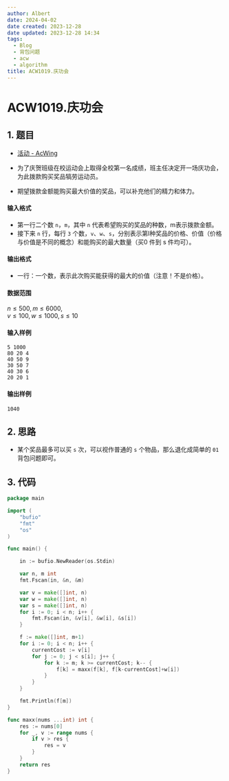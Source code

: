 ```yaml
---
author: Albert
date: 2024-04-02
date created: 2023-12-28
date updated: 2023-12-28 14:34
tags:
  - Blog
  - 背包问题
  - acw
  - algorithm
title: ACW1019.庆功会
---
```


# ACW1019.庆功会

## 1. 题目

- [活动 - AcWing](https://www.acwing.com/problem/content/1021/)

- 为了庆贺班级在校运动会上取得全校第一名成绩，班主任决定开一场庆功会，为此拨款购买奖品犒劳运动员。
- 期望拨款金额能购买最大价值的奖品，可以补充他们的精力和体力。

#### 输入格式

- 第一行二个数 `n`，`m`，其中 `n` 代表希望购买的奖品的种数，m表示拨款金额。
- 接下来  `n` 行，每行 `3` 个数，`v`、`w`、`s`，分别表示第I种奖品的价格、价值（价格与价值是不同的概念）和能购买的最大数量（买0 件到 s 件均可）。

#### 输出格式

- 一行：一个数，表示此次购买能获得的最大的价值（注意！不是价格）。

#### 数据范围

$n \le 500, m \le 6000$,  
$v \le 100, w \le 1000, s \le 10$

#### 输入样例

```
5 1000
80 20 4
40 50 9
30 50 7
40 30 6
20 20 1
```

#### 输出样例

```
1040
```

## 2. 思路

- 某个奖品最多可以买 `s` 次，可以视作普通的 `s` 个物品，那么退化成简单的 `01` 背包问题即可。

## 3. 代码

```go
package main

import (
	"bufio"
	"fmt"
	"os"
)

func main() {

	in := bufio.NewReader(os.Stdin)

	var n, m int
	fmt.Fscan(in, &n, &m)

	var v = make([]int, n)
	var w = make([]int, n)
	var s = make([]int, n)
	for i := 0; i < n; i++ {
		fmt.Fscan(in, &v[i], &w[i], &s[i])
	}

	f := make([]int, m+1)
	for i := 0; i < n; i++ {
		currentCost := v[i]
		for j := 0; j < s[i]; j++ {
			for k := m; k >= currentCost; k-- {
				f[k] = maxx(f[k], f[k-currentCost]+w[i])
			}
		}
	}

	fmt.Println(f[m])
}

func maxx(nums ...int) int {
	res := nums[0]
	for _, v := range nums {
		if v > res {
			res = v
		}
	}
	return res
}
```